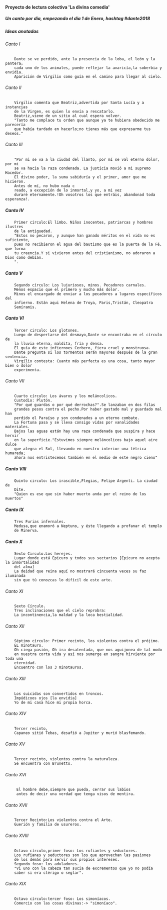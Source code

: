 #### Proyecto de lectura colectiva 'La divina comedia'

##### Un canto por día, empezando el día 1 de Enero, hashtag #dante2018


##### Ideas anotadas

###### Canto I

        Dante se ve perdido, ante la presencia de la loba, el león y la pantera;
        cada uno de los animales, puede reflejar la avaricía,la soberbia y envidia.
        Aparición de Virgilio como guía en el camino para llegar al cielo.

###### Canto II
    
        Virgilio comenta que Beatriz,advertida por Santa Lucía y a instancias
        de la Virgen, es quien lo envía a rescatarlo.
        Beatriz,viene de un sitio al cual espera volver.
        "Tanto me complace tu orden que aunque ya te hubiera obedecido me parecería
        que había tardado en hacerlo;no tienes más que expresarme tus deseos." 
###### Canto III
    
        "Por mi se va a la ciudad del llanto, por mí se val eterno dolor, por mi
        se va hacia la raza condenada. La justicia movió a mi supremo Hacedor.
        El divino poder, la suma sabiduría y el primer, amor que me hicieron.
        Antes de mí, no hubo nada c
        reado, a excepción de lo inmortal,y yo, a mi vez
        duraré eternamente.!Oh vosotros los que entráis, abandonad toda esperanza!.
       
##### Canto IV

        Primer círculo:El limbo. Niños inocentes, patriarcas y hombres ilustres
        de la antiguedad.
        "Estos no pecaron, y aunque han ganado méritos en el vida no es suficiente,
        pues no recibieron el agua del bautismo que es la puerta de la Fé, que forma
        tu creencia.Y si vivieron antes del cristianismo, no adoraron a Dios como debían.
        ".
        
##### Canto V

        Segundo círculo: Los lujuriosos, minos. Pecadores carnales.
        Menos espacio que el primero y mucho más dolor.
        Minos el encargado de enviar a los pecadores a lugares específicos del
        infierno. Están aqui Helena de Troya, Paris,Tristán, Cleopatra
        Semíramis.
        
##### Canto VI

        Tercer circulo: Los glotones.
        Luego de despertarse del desmayo,Dante se encontraba en el círculo de
        la lluvia eterna, maldita, fría y densa.
        El guía de este infiernoes Cerbero, fiera cruel y monstruosa.
        Dante pregunta si los tormentos serán mayores después de la gran sentencia.
        Virgilio contesta: Cuanto más perfecta es una cosa, tanto mayor bien o dolor
        experimenta.
        
###### Canto VII

        Cuarto círculo: Los ávaros y los meláncolicos.
        Custodio: Plutón.
        "Por qué guardas o por qué derrochas?".Se lanzaban en dos filas
        grandes pesos contra el pecho.Por haber gastado mal y guardado mal han
        perdido el Paraíso y son condenados a un eterno combate.
        La Fortuna pasa y se lleva consigo vidas por vanalidades materiales.
        Bajos las aguas están hay una raza condenada que suspira y hace hervir 
        en la superficie."Estuvimos siempre meláncolicos bajo aquel aire dulce 
        que alegra el Sol, llevando en nuestro interior una tétrica humareda;
        ahora nos entristecemos también en el medio de este negro cieno"
        
 ##### Canto VIII
 
        Quinto circulo: Los irascible,Flegias, Felipe Argenti. La ciudad de 
        Dite.
        "Quien es ese que sin haber muerto anda por el reino de los muertos"
        
 ##### Canto IX
        Tres Furias infernales. 
        Medusa,que enamoró a Neptuno, y éste llegando a profanar el templo
        de Minerva.
        
 ##### Canto X
        Sexto Circulo.Los herejes.
        Lugar donde está Epicuro y todos sus sectarios [Epicuro no acepta la inmortalidad
        del alma]
        La deidad que reina aquí no mostrará cincuenta veces su faz iluminada
        sin que tú conozcas lo difícil de este arte.

###### Canto XI
        Sexto Círculo.
        Tres inclinaciones que el cielo reprobra:
        La incontinencia,la maldad y la loca bestialidad.

###### Canto XII        
        Séptimo círculo: Primer recinto, los violentos contra el prójimo.
        EL minotauro.
        Oh ciega pasión, Oh ira desatentada, que nos aguijonea de tal modo
        en nuestra corta vida y así nos sumerge en sangre hirviente por toda una
        eternidad.
        Encuentro con los 3 minotauros.
###### Canto XIII

        Los suicidas son convertidos en troncos.
        Impúdicoos ojos [la envidia]
        Yo de mi casa hice mi propia horca.

###### Canto XIV        
    
        Tercer recinto, 
        Capaneo sitió Tebas, desafió a Jupiter y murió blasfemando.

###### Canto XV
        Tercer recinto, violentos contra la naturaleza.
        Se encuentra con Brunetto.
       
###### Canto XVI

         El hombre debe,siempre que pueda, cerrar sus labios
         antes de decir una verdad que tenga visos de mentira.
         
###### Canto XVII
        
        Tercer Recinto:Los violentos contra el Arte.
        Guerión y familia de usureros.
        
###### Canto XVIII

        Octavo círculo,primer foso: Los rufiantes y seductores.
        Los rufianes y seductores son los que aprovechan las pasiones
        de los demás para servir sus propios intereses.
        Segundo foso: los aduladores.
        "Vi uno con la cabeza tan sucia de excrementos que yo no podía
        saber si era clérigo o seglar".

###### Canto XIX
        
        Octavo círculo:tercer foso: Los simoníacos.
        Comercio con las cosas divinas:-> "simoníaco".
        
        